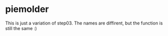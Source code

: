 # piemolder

This is just a variation of step03. 
The names are diffirent, but the function is still the same :)


